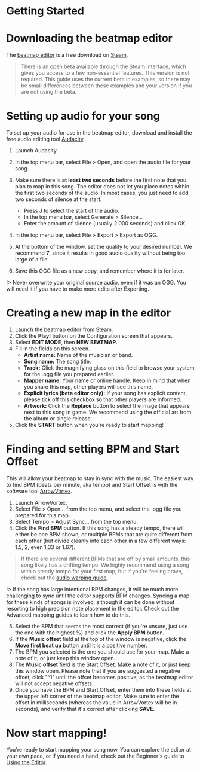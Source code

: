 # Getting Started

# Downloading the beatmap editor

The [beatmap editor](https://store.steampowered.com/app/1121930/Synth_Riders_Beatmap_Editor/) is a free download on [Steam](https://store.steampowered.com/).

> There is an open beta available through the Steam interface, which gives you access to a few non-essential features. This version is not required. This guide uses the current beta in examples, so there may be small differences between these examples and your version if you are
> not using the beta.

# Setting up audio for your song

To set up your audio for use in the beatmap editor, download and install the free audio editing tool [Audacity](https://www.audacityteam.org/).

1. Launch Audacity.

2. In the top menu bar, select File > Open, and open the audio file for your song.

3. Make sure there is **at least two seconds** before the first note that you plan to map in this song. The editor does not let you place notes within the first two seconds of the audio. In most cases, you just need to add two seconds of silence at the start.

    - Press J to select the start of the audio.
    - In the top menu bar, select Generate > Silence...
    - Enter the amount of silence (usually 2.000 seconds) and click OK.
4. In the top menu bar, select File > Export > Export as OGG.

5. At the bottom of the window, set the quality to your desired number. We recommend **7**, since it results in good audio quality without being too large of a file.

6. Save this OGG file as a new copy, and remember where it is for later.

!> Never overwrite your original source audio, even if it was an OGG. You will need it if you have to make more edits after Exporting.

# Creating a new map in the editor

1. Launch the beatmap editor from Steam.
2. Click the **Play!** button on the Configuration screen that appears.
3. Select **EDIT MODE**, then **NEW BEATMAP**.
4. Fill in the fields on this screen.
    - **Artist name:** Name of the musician or band.
    - **Song name:** The song title.
    - **Track:** Click the magnifying glass on this field to browse your system for the .ogg file you prepared earlier.
    - **Mapper name:** Your name or online handle. Keep in mind that when you share this map, other players will see this name.
    - **Explicit lyrics (beta editor only):** If your song has explicit content, please tick off this checkbox so that other players are informed.
    - **Artwork:** Click the **Replace** button to select the image that appears next to this song in game. We recommend using the official art from the album or single release.
5. Click the **START** button when you're ready to start mapping!

# Finding and setting BPM and Start Offset

This will allow your beatmap to stay in sync with the music. The easiest way to find BPM (beats per minute, aka tempo) and Start Offset is with the software tool [ArrowVortex](https://github.com/uvcat7/ArrowVortex/releases/).

1. Launch ArrowVortex.
2. Select File > Open... from the top menu, and select the .ogg file you prepared for this map.
3. Select Tempo > Adjust Sync... from the top menu.
4. Click the **Find BPM** button. If this song has a steady tempo, there will either be one BPM shown, or multiple BPMs that are quite different from each other (but divide cleanly into each other in a few different ways: 1.5, 2, even 1.33 or 1.67).

> If there are several different BPMs that are off by small amounts, this song likely has a drifting tempo. We highly recommend using a song with a steady tempo for your first map, but if you're feeling brave, check out the [audio warping guide](/en/mapping/warping-tempo-drift).

!> If the song has large intentional BPM changes, it will be much more challenging to sync until the editor supports BPM changes. Syncing a map for these kinds of songs is involved, although it can be done without resorting to high precision note placement in the editor. Check
out the Advanced mapping guides to learn how to do this.

5. Select the BPM that seems the most correct (if you're unsure, just use the one with the highest %) and click the **Apply BPM** button.
6. If the **Music offset** field at the top of the window is negative, click the **Move first beat up** button until it is a positive number.
7. The BPM you selected is the one you should use for your map. Make a note of it, or just keep this window open.
8. The **Music offset** field is the Start Offset. Make a note of it, or just keep this window open. Please note that if you are suggested a negative offset, click "^1" until the offset becomes positive, as the beatmap editor will not accept negative offsets.
9. Once you have the BPM and Start Offset, enter them into these fields at the upper left corner of the beatmap editor. Make sure to enter the offset in milliseconds (whereas the value in ArrowVortex will be in seconds), and verify that it's correct after clicking **SAVE**.

# Now start mapping!

You're ready to start mapping your song now. You can explore the editor at your own pace, or if you need a hand, check out the Beginner's guide to [Using the Editor](/en/mapping/using-the-editor/).
